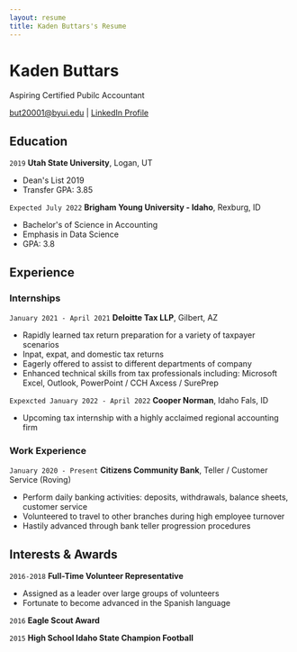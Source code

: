 ```yaml
---
layout: resume
title: Kaden Buttars's Resume
---
```

# Kaden Buttars
Aspiring Certified Pubilc Accountant

<div id="webaddress">
<a href="but20001@byui.edu">but20001@byui.edu</a>
| <a href="https://www.linkedin.com/in/kaden-buttars/">LinkedIn Profile</a>
</div>

<!-- https://www.monique.tech/the-art-of-markdown -->


## Education

`2019`
__Utah State University__, Logan, UT

- Dean's List 2019
- Transfer GPA: 3.85 

`Expected July 2022`
__Brigham Young University - Idaho__, Rexburg, ID

- Bachelor's of Science in Accounting
- Emphasis in Data Science
- GPA: 3.8


## Experience

### Internships

`January 2021 - April 2021`
__Deloitte Tax LLP__, Gilbert, AZ

- Rapidly learned tax return preparation for a variety of taxpayer scenarios
- Inpat, expat, and domestic tax returns
- Eagerly offered to assist to different departments of company
- Enhanced technical skills from tax professionals including: Microsoft Excel, Outlook, PowerPoint / CCH Axcess / SurePrep

`Expexcted January 2022 - April 2022`
__Cooper Norman__, Idaho Fals, ID

- Upcoming tax internship with a highly acclaimed regional accounting firm


### Work Experience

`January 2020 - Present`
__Citizens Community Bank__, Teller / Customer Service (Roving)

- Perform daily banking activities: deposits, withdrawals, balance sheets, customer service
- Volunteered to travel to other branches during high employee turnover
- Hastily advanced through bank teller progression procedures


## Interests & Awards

`2016-2018`
__Full-Time Volunteer Representative__

- Assigned as a leader over large groups of volunteers
- Fortunate to become advanced in the Spanish language



`2016`
__Eagle Scout Award__


`2015`
__High School Idaho State Champion Football__





<!-- ### Footer

Last updated: May 2013 -->





